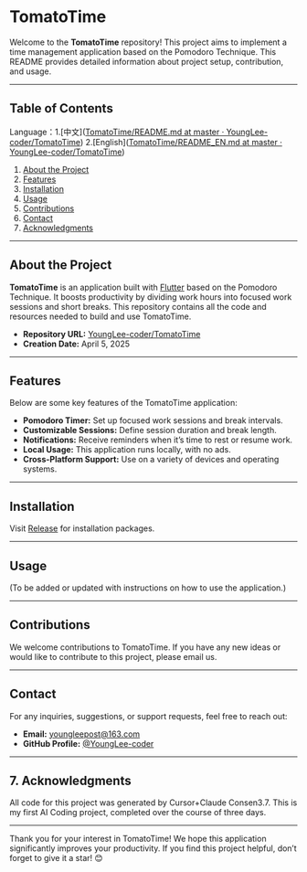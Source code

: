 # TomatoTime

Welcome to the **TomatoTime** repository! This project aims to implement a time management application based on the Pomodoro Technique. This README provides detailed information about project setup, contribution, and usage.

---

## Table of Contents

Language：1.[中文]([TomatoTime/README.md at master · YoungLee-coder/TomatoTime](https://github.com/YoungLee-coder/TomatoTime/blob/master/README.md)) 2.[English]([TomatoTime/README_EN.md at master · YoungLee-coder/TomatoTime](https://github.com/YoungLee-coder/TomatoTime/blob/master/README_EN.md))

1. [About the Project](#about-the-project)
2. [Features](#features)
3. [Installation](#installation)
4. [Usage](#usage)
5. [Contributions](#contributions)
6. [Contact](#contact)
7. [Acknowledgments](#7acknowledgments)

---

## About the Project

**TomatoTime** is an application built with [Flutter](https://flutter.dev/) based on the Pomodoro Technique. It boosts productivity by dividing work hours into focused work sessions and short breaks. This repository contains all the code and resources needed to build and use TomatoTime.

- **Repository URL:** [YoungLee-coder/TomatoTime](https://github.com/YoungLee-coder/TomatoTime)
- **Creation Date:** April 5, 2025

---

## Features

Below are some key features of the TomatoTime application:

- **Pomodoro Timer:** Set up focused work sessions and break intervals.
- **Customizable Sessions:** Define session duration and break length.
- **Notifications:** Receive reminders when it’s time to rest or resume work.
- **Local Usage:** This application runs locally, with no ads.
- **Cross-Platform Support:** Use on a variety of devices and operating systems.

---

## Installation

Visit [Release](https://github.com/YoungLee-coder/TomatoTime/releases/tag/Release) for installation packages.

---

## Usage

(To be added or updated with instructions on how to use the application.)

---

## Contributions

We welcome contributions to TomatoTime. If you have any new ideas or would like to contribute to this project, please email us.

---

## Contact

For any inquiries, suggestions, or support requests, feel free to reach out:

- **Email:** youngleepost@163.com
- **GitHub Profile:** [@YoungLee-coder](https://github.com/YoungLee-coder)

---

## 7. Acknowledgments

All code for this project was generated by Cursor+Claude Consen3.7. This is my first AI Coding project, completed over the course of three days.

---

Thank you for your interest in TomatoTime! We hope this application significantly improves your productivity. If you find this project helpful, don’t forget to give it a star! 😊